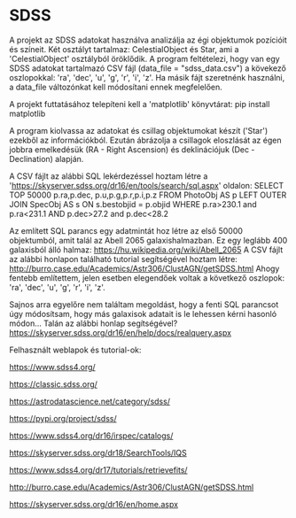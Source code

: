 # SDSS

A projekt az SDSS adatokat használva analizálja az égi objektumok pozícióit és színeit.
Két osztályt tartalmaz: CelestialObject és Star, ami a 'CelestialObject' osztályból öröklődik.
A program feltételezi, hogy van egy SDSS adatokat tartalmazó CSV fájl (data_file = "sdss_data.csv") a kövekező oszlopokkal:
'ra', 'dec', 'u', 'g', 'r', 'i', 'z'. Ha másik fájt szeretnénk használni, a data_file változónkat kell módosítani ennek megfelelően.

A projekt futtatásához telepíteni kell a 'matplotlib' könyvtárat: pip install matplotlib

A program kiolvassa az adatokat és csillag objektumokat készít ('Star') ezekből az információkból.
Ezután ábrázolja a csillagok eloszlását az égen jobbra emelkedésük (RA - Right Ascension) és deklinációjuk
(Dec - Declination) alapján.

A CSV fájlt az alábbi SQL lekérdezéssel hoztam létre a 'https://skyserver.sdss.org/dr16/en/tools/search/sql.aspx' oldalon:
SELECT TOP 50000
   p.ra,p.dec,
   p.u,p.g,p.r,p.i,p.z
FROM PhotoObj AS p
   LEFT OUTER JOIN SpecObj AS s ON s.bestobjid = p.objid
WHERE
   p.ra>230.1 and p.ra<231.1
   AND p.dec>27.2 and p.dec<28.2

Az említett SQL parancs egy adatmintát hoz létre az első 50000 objektumból, amit talál az Abell 2065 galaxishalmazban.
Ez egy leglább 400 galaxisból álló halmaz: https://hu.wikipedia.org/wiki/Abell_2065
A CSV fájlt az alábbi honlapon található tutorial segítségével hoztam létre: http://burro.case.edu/Academics/Astr306/ClustAGN/getSDSS.html
Ahogy fentebb említettem, jelen esetben elegendőek voltak a következő oszlopok: 'ra', 'dec', 'u', 'g', 'r', 'i', 'z'.

Sajnos arra egyelőre nem találtam megoldást, hogy a fenti SQL parancsot úgy módosítsam, hogy más galaxisok adatait is le lehessen kérni hasonló módon...
Talán az alábbi honlap segítségével? https://skyserver.sdss.org/dr16/en/help/docs/realquery.aspx


Felhasznált weblapok és tutorial-ok:

https://www.sdss4.org/

https://classic.sdss.org/

https://astrodatascience.net/category/sdss/

https://pypi.org/project/sdss/

https://www.sdss4.org/dr16/irspec/catalogs/

https://skyserver.sdss.org/dr18/SearchTools/IQS

https://www.sdss4.org/dr17/tutorials/retrievefits/

http://burro.case.edu/Academics/Astr306/ClustAGN/getSDSS.html

https://skyserver.sdss.org/dr16/en/home.aspx
